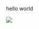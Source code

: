 hello world



![](https://66.media.tumblr.com/6176a6a3c049ed5f40403263e69867a9/tumblr_p6m76bFS321uliz1bo1_400.jpg)